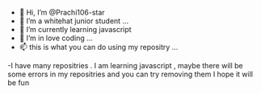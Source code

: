 - 👋 Hi, I’m @Prachi106-star
- 👀 I’m a whitehat junior student ...
- 🌱 I’m currently learning javascript
- 💞️ I’m in love coding  ...
- 📫 this is what you can do using my repositry ...


-I have many repositries . I am learning javascript , maybe there will be some errors in my repositries and you can try removing them I hope it will be fun 

